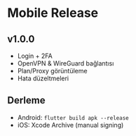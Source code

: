 # Mobile Release

## v1.0.0
- Login + 2FA
- OpenVPN & WireGuard bağlantısı
- Plan/Proxy görüntüleme
- Hata düzeltmeleri

## Derleme
- Android: `flutter build apk --release`
- iOS: Xcode Archive (manual signing)
